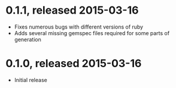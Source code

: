 # 0.1.1, released 2015-03-16

* Fixes numerous bugs with different versions of ruby
* Adds several missing gemspec files required for some parts of generation

# 0.1.0, released 2015-03-16

* Initial release

